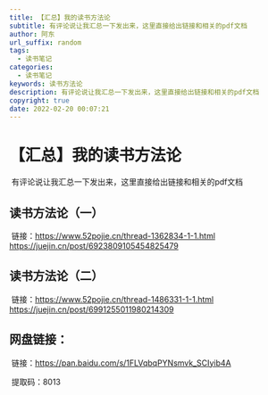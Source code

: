 ```yaml
---
title: 【汇总】我的读书方法论
subtitle: 有评论说让我汇总一下发出来，这里直接给出链接和相关的pdf文档
author: 阿东
url_suffix: random
tags:
  - 读书笔记
categories:
  - 读书笔记
keywords: 读书方法论
description: 有评论说让我汇总一下发出来，这里直接给出链接和相关的pdf文档
copyright: true
date: 2022-02-20 00:07:21
---
```


# 【汇总】我的读书方法论
​	有评论说让我汇总一下发出来，这里直接给出链接和相关的pdf文档

## 读书方法论（一）
​	链接：https://www.52pojie.cn/thread-1362834-1-1.html
​	https://juejin.cn/post/6923809105454825479

## 读书方法论（二）
​	链接：https://www.52pojie.cn/thread-1486331-1-1.html
​	https://juejin.cn/post/6991255011980214309

## 网盘链接：
​	链接：https://pan.baidu.com/s/1FLVqbqPYNsmvk_SCIyib4A 

​	提取码：8013 

